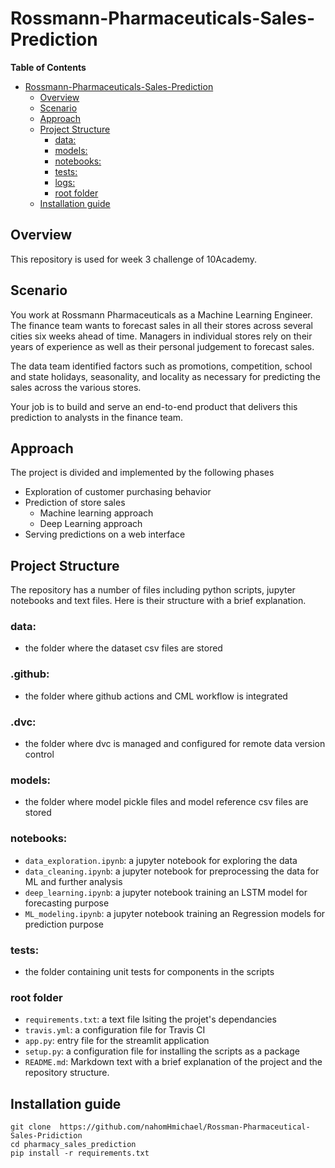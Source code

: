 # Rossmann-Pharmaceuticals-Sales-Prediction

**Table of Contents**

- [Rossmann-Pharmaceuticals-Sales-Prediction](#rossmann-pharmaceuticals-sales-prediction)
  - [Overview](#overview)
  - [Scenario](#scenario)
  - [Approach](#approach)
  - [Project Structure](#project-structure)
    - [data:](#data)
    - [models:](#models)
    - [notebooks:](#notebooks)
    - [tests:](#tests)
    - [logs:](#logs)
    - [root folder](#root-folder)
  - [Installation guide](#installation-guide)

## Overview

This repository is used for week 3 challenge of 10Academy.

## Scenario

You work at Rossmann Pharmaceuticals as a Machine Learning Engineer. The finance team
wants to forecast sales in all their stores across several cities six weeks ahead of time.
Managers in individual stores rely on their years of experience as well as their personal
judgement to forecast sales.

The data team identified factors such as promotions, competition, school and state holidays,
seasonality, and locality as necessary for predicting the sales across the various stores.

Your job is to build and serve an end-to-end product that delivers this prediction to analysts
in the finance team.

## Approach

The project is divided and implemented by the following phases

- Exploration of customer purchasing behavior
- Prediction of store sales
  - Machine learning approach
  - Deep Learning approach
- Serving predictions on a web interface

## Project Structure

The repository has a number of files including python scripts, jupyter notebooks and text files. Here is their structure with a brief explanation.

### data:

- the folder where the dataset csv files are stored

### .github:

- the folder where github actions and CML workflow is integrated

### .dvc:

- the folder where dvc is managed and configured for remote data version control

### models:

- the folder where model pickle files and model reference csv files are stored

### notebooks:

- `data_exploration.ipynb`: a jupyter notebook for exploring the data
- `data_cleaning.ipynb`: a jupyter notebook for preprocessing the data for ML and further analysis
- `deep_learning.ipynb`: a jupyter notebook training an LSTM model for forecasting purpose
- `ML_modeling.ipynb`: a jupyter notebook training an Regression models for prediction purpose

### tests:

- the folder containing unit tests for components in the scripts

### root folder

- `requirements.txt`: a text file lsiting the projet's dependancies
- `travis.yml`: a configuration file for Travis CI
- `app.py`: entry file for the streamlit application
- `setup.py`: a configuration file for installing the scripts as a package
- `README.md`: Markdown text with a brief explanation of the project and the repository structure.

## Installation guide

```
git clone  https://github.com/nahomHmichael/Rossman-Pharmaceutical-Sales-Pridiction
cd pharmacy_sales_prediction
pip install -r requirements.txt
```

